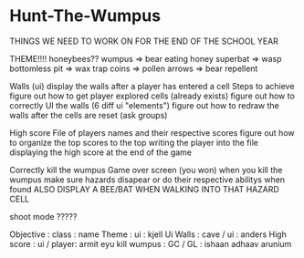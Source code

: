 # Hunt-The-Wumpus

THINGS WE NEED TO WORK ON FOR THE END OF THE SCHOOL YEAR

THEME!!!! honeybees?? 
    wumpus => bear eating honey
    superbat => wasp
    bottomless pit => wax trap
    coins => pollen
    arrows => bear repellent

Walls (ui)
    display the walls after a player has entered a cell 
        Steps to achieve
            figure out how to get player explored cells (already exists)
            figure out how to correctly UI the walls (6 diff ui "elements")
            figure out how to redraw the walls after the cells are reset (ask groups)

High score
    File of players names and their respective scores
    figure out how to organize the top scores to the top
    writing the player into the file
    displaying the high score at the end of the game

Correctly kill the wumpus
    Game over screen (you won) when you kill the wumpus
    make sure hazards disapear or do their respective abilitys when found
    ALSO DISPLAY A BEE/BAT WHEN WALKING INTO THAT HAZARD CELL

shoot mode ?????




Objective   : class      : name
Theme       : ui         : kjell
Ui Walls    : cave / ui  : anders
High score  : ui / player: armit eyu
kill wumpus : GC / GL    : ishaan adhaav arunium
